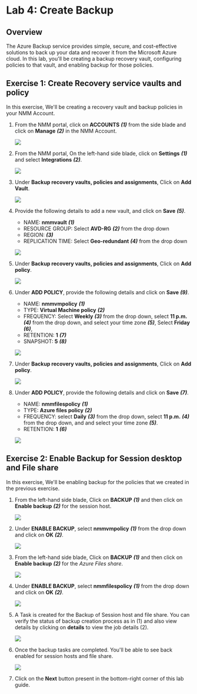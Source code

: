 # Lab 4: Create Backup

## Overview

The Azure Backup service provides simple, secure, and cost-effective solutions to back up your data and recover it from the Microsoft Azure cloud. In this lab, you'll be creating a backup recovery vault, configuring policies to that vault, and enabling backup for those policies.

## Exercise 1: Create Recovery service vaults and policy

In this exercise, We'll be creating a recovery vault and backup policies in your NMM Account.

1. From the NMM portal, click on **ACCOUNTS** ***(1)*** from the side blade and click on **Manage** ***(2)*** in the NMM Account.

   ![](media/2s1.png)

1. From the NMM portal, On the left-hand side blade, click on **Settings** ***(1)*** and select **Integrations** ***(2)***.
 
   ![](media/7s1.png)
   
1. Under **Backup recovery vaults, policies and assignments**, Click on **Add Vault**.

   ![](media/7s2.png)
   
1. Provide the following details to add a new vault, and click on **Save** ***(5)***.

   - NAME:  **nmmvault** ***(1)***
   - RESOURCE GROUP:  Select **AVD-RG** ***(2)*** from the drop down
   - REGION:  **<inject key="Resource group Location" enableCopy="false" />** ***(3)***
   - REPLICATION TIME: Select **Geo-redundant** ***(4)*** from the drop down
   
   ![](media/7s3.png)
   
1. Under **Backup recovery vaults, policies and assignments**, Click on **Add policy**.

   ![](media/7s4.png)
   
1. Under **ADD POLICY**, provide the following details and click on **Save** ***(9)***.

   - NAME:  **nmmvmpolicy** ***(1)***
   - TYPE:  **Virtual Machine policy** ***(2)***
   - FREQUENCY: Select **Weekly** ***(3)*** from the drop down, select **11 p.m.** ***(4)*** from the drop down, and select your time zone ***(5)***, Select **Friday** ***(6)***,
   - RETENTION:  **1** ***(7)***
   - SNAPSHOT: **5** ***(8)***
   
   ![](media/L9-EX1-S6.png)
   
1. Under **Backup recovery vaults, policies and assignments**, Click on **Add policy**.

   ![](media/7s4.png)
   
1. Under **ADD POLICY**, provide the following details and click on **Save** ***(7)***.

   - NAME: **nmmfilespolicy** ***(1)***
   - TYPE: **Azure files policy** ***(2)***
   - FREQUENCY: select **Daily** ***(3)*** from the drop down, select **11 p.m.** ***(4)*** from the drop down, and and select your time zone ***(5)***.
   - RETENTION: **1** ***(6)***
   
   ![](media/7ss6.png)
   
## Exercise 2: Enable Backup for Session desktop and File share

In this exercise, We'll be enabling backup for the policies that we created in the previous exercise.
   
1. From the left-hand side blade, Click on **BACKUP** ***(1)*** and then click on **Enable backup** ***(2)*** for the session host.

   ![](media/7s7.png)
   
1. Under **ENABLE BACKUP**, select **nmmvmpolicy** ***(1)*** from the drop down and click on **OK** ***(2)***.

   ![](media/7s8.png)
   
   
1. From the left-hand side blade, Click on **BACKUP** ***(1)*** and then click on **Enable backup** ***(2)*** for the *Azure Files share*.

   ![](media/7s11.png)
   
1. Under **ENABLE BACKUP**, select **nmmfilespolicy** ***(1)*** from the drop down and click on **OK** ***(2)***. 

   ![](media/7s12.png)
   
1. A Task is created for the Backup of Session host and file share. You can verify the status of backup creation process as in (1) and also view details by clicking on **details** to view the job details (2).

   ![](media/c37.png)

1. Once the backup tasks are completed. You'll be able to see back enabled for session hosts and file share.

   ![](media/c38.png)
   
3. Click on the **Next** button present in the bottom-right corner of this lab guide.




